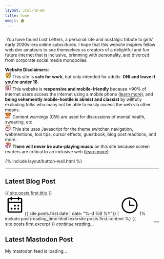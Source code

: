 ```yaml
---
layout: 3col-no-wm
title: home
emoji: 🏠
---
```


<article>
    <div style="display: inline-block;">
        <p>
            <img class="theme-image"/>
            You have found Lost Letters, a personal site and nostalgic tribute to girls' early 2000s-era online subcultures. I hope that this website inspires fellow web dev amateurs to see themselves as creators of a delightful and fun future internet that is inclusive, brimming with personality, and divorced from corporate social media monopolies.
        </p>
        <p>
            <b title="last updated: 2023-10-22">Website Disclaimers</b>: 
            <br>
            <img src="/graphics/toy/emoticons/warning-watercolor.gif" alt=""> This site is <b>safe for work</b>, but only intended for adults. <b>DNI and leave if you're under 18</b>.
            <br>
            <img src="/graphics/toy/emoticons/cellphone-watercolor.gif" alt=""> This website is <b>responsive and mobile-friendly</b> because >90% of internet users access the internet using a mobile phone (<a target="_blank" href="https://explodingtopics.com/blog/mobile-internet-traffic#percentage-of-mobile-traffic">learn more</a>), and <b>being vehemently mobile-hostile is ableist and classist</b> by willfully excluding folks who many not be able to easily access the web via other means.
            <br>
            <img src="/graphics/toy/emoticons/alert-deer.gif" alt=""> Content warnings (CW) are used for discussions of mental health, swearing, etc.
            <br>
            <img src="/graphics/toy/emoticons/distracted-moomin.gif" alt=""> This site uses Javascript for the theme switcher, navigation, webmentions, tool tips, cursor effects, guestbook, blog post reactions, and more.
            <br>
            <img src="/graphics/toy/emoticons/hearts-2-watercolor.gif" alt=""> <b>There will never be auto-playing music</b> on this site because screen readers are critical to an inclusive web (<a target="_blank" href="https://accessibility.its.uconn.edu/auto-playing-media-and-multimedia/">learn more</a>).
        </p>
    </div>
</article>
<div class="buttons-index">
    {% include layout/button-wall.html %}
</div>
<hr>
<div class="col-wrapper">
    <div class="two-col">
        <div id="latest-blog">
            <img class="theme-stamp" align="right" style="margin: 0 20px;">
            <article>
                <h2>Latest Blog Post</h2>
                <a href="{{ site.posts.first.url }}">{{ site.posts.first.title }}</a>
                <br>
                <img class="index-svg" src="/graphics/phosphoricons/calendar-dots.svg"><text style="border-bottom: 1px dotted;">{{ site.posts.first.date | date: "%-d %B %Y"}}</text> | <img class="index-svg" src="/graphics/phosphoricons/clock.svg">{% include post/reading_time.html text=site.posts.first.content %}
                {{ site.posts.first.excerpt }} <i><a href="{{ site.posts.first.url }}">continue reading...</a></i>
                <button class="tinylytics_kudos" data-path="{{ site.posts.first.url }}" style="float:right;"></button>
            </article>
        </div>
        <div id="mastofeed">
            <article>
                <div id="mastodon_timeline">
                    <h1>Latest Mastodon Post</h1>
                    <p>My mastodon feed is loading...</p>
                </div>
            </article>
        </div>
    </div>
</div>
